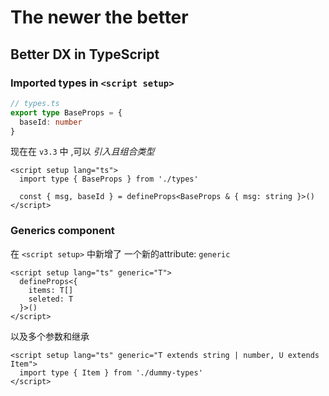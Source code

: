 # The newer the better



## Better DX in TypeScript



### Imported types in `<script setup>`



```typescript
// types.ts
export type BaseProps = {
  baseId: number
}
```



现在在 `v3.3` 中 ,可以 *引入且组合类型*

```vue
<script setup lang="ts">
  import type { BaseProps } from './types'
  
  const { msg, baseId } = defineProps<BaseProps & { msg: string }>()
</script>
```



### Generics component

在 `<script setup>` 中新增了 一个新的attribute: `generic`



```vue
<script setup lang="ts" generic="T">
  defineProps<{
    items: T[]
    seleted: T
  }>()
</script>
```



以及多个参数和继承



```vue
<script setup lang="ts" generic="T extends string | number, U extends Item">
  import type { Item } from './dummy-types'
</script>
```

